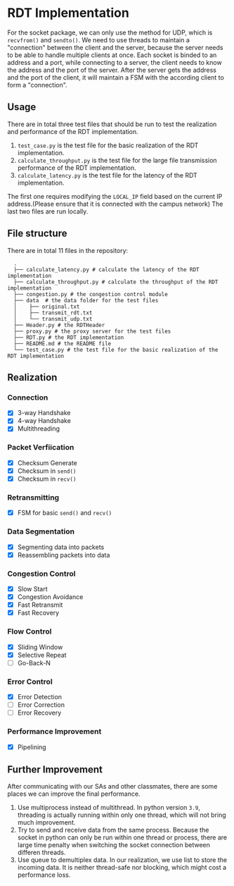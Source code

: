 # RDT Implementation

For the socket package, we can only use the method for UDP, which is `recvfrom()` and `sendto()`. 
We need to use threads to maintain a "connection" between the client and the server, because the server needs to be able to handle multiple clients at once.
Each socket is binded to an address and a port, while connecting to a server, the client needs to know the address and the port of the server.
After the server gets the address and the port of the client, it will maintain a FSM with the according client to form a "connection".

## Usage
There are in total three test files that should be run to test the realization and performance of the RDT implementation.
1. `test_case.py` is the test file for the basic realization of the RDT implementation.
2. `calculate_throughput.py` is the test file for the large file transmission performance of the RDT implementation.
3. `calculate_latency.py` is the test file for the latency of the RDT implementation.

The first one requires modifying the `LOCAL_IP` field based on the current IP address.(Please ensure that it is connected with the campus network) The last two files are run locally. 

## File structure
There are in total 11 files in the repository:
```shell
  .
  ├── calculate_latency.py # calculate the latency of the RDT implementation
  ├── calculate_throughput.py # calculate the throughput of the RDT implementation
  ├── congestion.py # the congestion control module
  ├── data  # the data folder for the test files
  │    ├── original.txt
  │    ├── transmit_rdt.txt
  │    └── transmit_udp.txt
  ├── Header.py # the RDTHeader
  ├── proxy.py # the proxy server for the test files
  ├── RDT.py # the RDT implementation
  ├── README.md # the README file
  └── test_case.py # the test file for the basic realization of the RDT implementation
```

## Realization
### Connection
- [x] 3-way Handshake
- [x] 4-way Handshake
- [x] Multithreading

### Packet Verfiication
- [x] Checksum Generate
- [x] Checksum in `send()`
- [x] Checksum in `recv()`

### Retransmitting
- [x] FSM for basic `send()` and `recv()` 

### Data Segmentation
- [x] Segmenting data into packets
- [x] Reassembling packets into data

### Congestion Control
- [x] Slow Start
- [x] Congestion Avoidance
- [x] Fast Retransmit
- [x] Fast Recovery

### Flow Control
- [x] Sliding Window
- [x] Selective Repeat
- [ ] Go-Back-N

### Error Control
- [x] Error Detection
- [ ] Error Correction
- [ ] Error Recovery

### Performance Improvement
- [x] Pipelining

## Further Improvement
After communicating with our SAs and other classmates, there are some places we can improve the final performance.
1. Use multiprocess instead of multithread. In python version `3.9`, threading is actually running within only one thread, which will not bring much improvement.
2. Try to send and receive data from the same process. Because the socket in python can only be run within one thread or process, there are large time penalty when switching the socket connection between differen threads.
3. Use queue to demultiplex data. In our realization, we use list to store the incoming data. It is neither thread-safe nor blocking, which might cost a performance loss.
